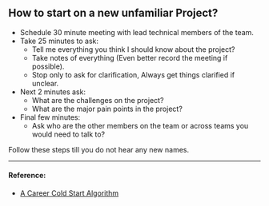 ## How to start on a new unfamiliar Project?

- Schedule 30 minute meeting with lead technical members of the team.
- Take 25 minutes to ask:
    - Tell me everything you think I should know about the project?
    - Take notes of everything (Even better record the meeting if possible).
    - Stop only to ask for clarification, Always get things clarified if unclear.
- Next 2 minutes ask:
    - What are the challenges on the project?
    - What are the major pain points in the project?
- Final few minutes:
    - Ask who are the other members on the team or across teams you would need to talk to?

Follow these steps till you do not hear any new names.

---
#### Reference:
- [A Career Cold Start Algorithm](http://boz.com/articles/career-cold-start.html)
